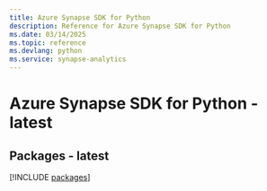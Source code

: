 ```yaml
---
title: Azure Synapse SDK for Python
description: Reference for Azure Synapse SDK for Python
ms.date: 03/14/2025
ms.topic: reference
ms.devlang: python
ms.service: synapse-analytics
---
```

# Azure Synapse SDK for Python - latest
## Packages - latest
[!INCLUDE [packages](synapse-index.md)]